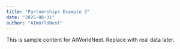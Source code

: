 ```yaml
---
title: "Partnerships Example 3"
date: "2025-08-31"
author: "AIWorldNext"
---
```

This is sample content for AIWorldNext. Replace with real data later.
